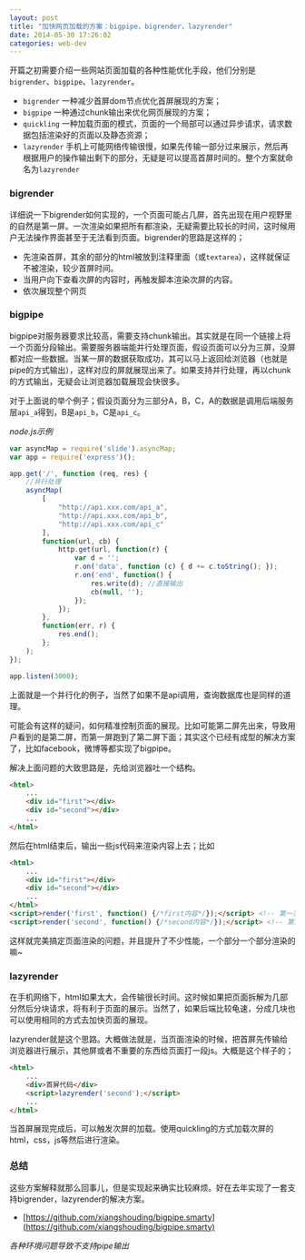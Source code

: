 ```yaml
---
layout: post
title: "加快网页加载的方案：bigpipe，bigrender，lazyrender"
date: 2014-05-30 17:26:02
categories: web-dev
---
```


开篇之初需要介绍一些网站页面加载的各种性能优化手段，他们分别是`bigrender`、`bigpipe`、`lazyrender`。

- `bigrender` 一种减少首屏dom节点优化首屏展现的方案；
- `bigpipe`  一种通过chunk输出来优化网页展现的方案；
- `quickling` 一种加载页面的模式，页面的一个局部可以通过异步请求，请求数据包括渲染好的页面以及静态资源；
- `lazyrender` 手机上可能网络传输很慢，如果先传输一部分过来展示，然后再根据用户的操作输出剩下的部分，无疑是可以提高首屏时间的。整个方案就命名为`lazyrender`

### bigrender

详细说一下bigrender如何实现的，一个页面可能占几屏，首先出现在用户视野里的自然是第一屏。一次渲染如果把所有都渲染，无疑需要比较长的时间，这时候用户无法操作界面甚至于无法看到页面。bigrender的思路是这样的；

+ 先渲染首屏，其余的部分的html被放到注释里面（或`textarea`），这样就保证不被渲染，较少首屏时间。
+ 当用户向下查看次屏的内容时，再触发脚本渲染次屏的内容。
+ 依次展现整个网页

### bigpipe

bigpipe对服务器要求比较高，需要支持chunk输出。其实就是在同一个链接上将一个页面分段输出。需要服务器端能并行处理页面，假设页面可以分为三屏，没屏都对应一些数据。当某一屏的数据获取成功，其可以马上返回给浏览器（也就是pipe的方式输出），这样对应的屏就展现出来了。如果支持并行处理，再以chunk的方式输出，无疑会让浏览器加载展现会快很多。

对于上面说的举个例子；假设页面分为三部分A，B，C，A的数据是调用后端服务层`api_a`得到，B是`api_b`，C是`api_c`。

_node.js示例_

```javascript
var asyncMap = require('slide').asyncMap;
var app = require('express')();

app.get('/', function (req, res) {
    //并行处理
    asyncMap(
        [
            "http://api.xxx.com/api_a",
            "http://api.xxx.com/api_b",
            "http://api.xxx.com/api_c"
        ],
        function(url, cb) {
            http.get(url, function(r) {
                var d = '';
                r.on('data', function (c) { d += c.toString(); });
                r.on('end', function() {
                    res.write(d); //直接输出
                    cb(null, '');
                });
            });
        },
        function(err, r) {
            res.end();
        };
    );
});

app.listen(3000);
```
上面就是一个并行化的例子，当然了如果不是api调用，查询数据库也是同样的道理。

可能会有这样的疑问，如何精准控制页面的展现。比如可能第二屏先出来，导致用户看到的是第二屏，而第一屏跑到了第二屏下面；其实这个已经有成型的解决方案了，比如facebook，微博等都实现了bigpipe。

解决上面问题的大致思路是，先给浏览器吐一个结构。

```html
<html>
    ...
    <div id="first"></div>
    <div id="second"></div>
    ...
</html>
```
然后在html结束后，输出一些js代码来渲染内容上去；比如

```html
<html>
    ...
    <div id="first"></div>
    <div id="second"></div>
    ...
</html>
<script>render('first', function() {/*first内容*/});</script> <!-- 第一次chunk -->
<script>render('second', function() {/*second内容*/});</script> <!-- 第二次chunk -->
```
这样就完美搞定页面渲染的问题，并且提升了不少性能，一个部分一个部分渲染的嘛~

### lazyrender

在手机网络下，html如果太大，会传输很长时间。这时候如果把页面拆解为几部分然后分块请求，将有利于页面的展示。当然了，如果后端比较龟速，分成几块也可以使用相同的方式去加快页面的展现。

lazyrender就是这个思路。大概做法就是，当页面渲染的时候，把首屏先传输给浏览器进行展示，其他屏或者不重要的东西给页面打一段js。大概是这个样子的；

```html
<html>
    ...
    <div>首屏代码</div>
    <script>lazyrender('second');</script>
    ...
</html>
```

当首屏展现完成后，可以触发次屏的加载。使用quickling的方式加载次屏的html，css，js等然后进行渲染。

### 总结

这些方案解释就那么回事儿，但是实现起来确实比较麻烦。好在去年实现了一套支持bigrender，lazyrender的解决方案。

+ [https://github.com/xiangshouding/bigpipe.smarty](https://github.com/xiangshouding/bigpipe.smarty)

_各种环境问题导致不支持pipe输出_